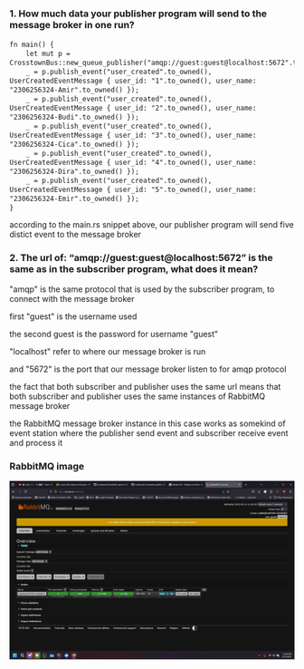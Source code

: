 
### 1. How much data your publisher program will send to the message broker in one run? 

    fn main() {
        let mut p = CrosstownBus::new_queue_publisher("amqp://guest:guest@localhost:5672".to_owned()).unwrap();
        _ = p.publish_event("user_created".to_owned(), UserCreatedEventMessage { user_id: "1".to_owned(), user_name: "2306256324-Amir".to_owned() });
        _ = p.publish_event("user_created".to_owned(), UserCreatedEventMessage { user_id: "2".to_owned(), user_name: "2306256324-Budi".to_owned() });
        _ = p.publish_event("user_created".to_owned(), UserCreatedEventMessage { user_id: "3".to_owned(), user_name: "2306256324-Cica".to_owned() });
        _ = p.publish_event("user_created".to_owned(), UserCreatedEventMessage { user_id: "4".to_owned(), user_name: "2306256324-Dira".to_owned() });
        _ = p.publish_event("user_created".to_owned(), UserCreatedEventMessage { user_id: "5".to_owned(), user_name: "2306256324-Emir".to_owned() });
    }

according to the main.rs snippet above, our publisher program will send five distict event to the message broker

### 2. The url of: “amqp://guest:guest@localhost:5672” is the same as in the subscriber program, what does it mean?

"amqp" is the same protocol that is used by the subscriber program, to connect with the message broker

first "guest" is the username used

the second guest is the password for username "guest"

"localhost" refer to where our message broker is run

and "5672" is the port that our message broker listen to for amqp protocol

the fact that both subscriber and publisher uses the same url means that both subscriber and publisher uses the same instances of RabbitMQ message broker

the RabbitMQ message broker instance in this case works as somekind of event station where the publisher send event and subscriber receive event and process it 

### RabbitMQ image

![](RabbitMQ.png)